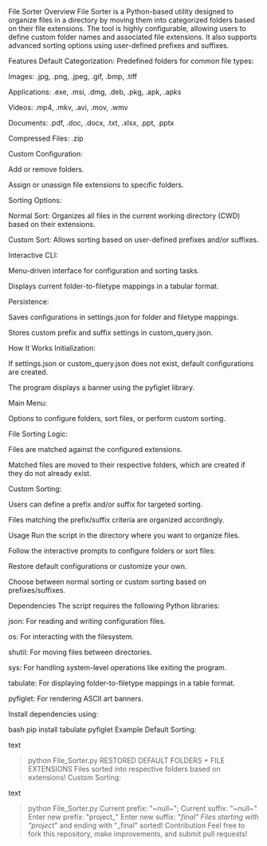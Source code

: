 File Sorter
Overview
File Sorter is a Python-based utility designed to organize files in a directory by moving them into categorized folders based on their file extensions. The tool is highly configurable, allowing users to define custom folder names and associated file extensions. It also supports advanced sorting options using user-defined prefixes and suffixes.

Features
Default Categorization: Predefined folders for common file types:

Images: .jpg, .png, .jpeg, .gif, .bmp, .tiff

Applications: .exe, .msi, .dmg, .deb, .pkg, .apk, .apks

Videos: .mp4, .mkv, .avi, .mov, .wmv

Documents: .pdf, .doc, .docx, .txt, .xlsx, .ppt, .pptx

Compressed Files: .zip

Custom Configuration:

Add or remove folders.

Assign or unassign file extensions to specific folders.

Sorting Options:

Normal Sort: Organizes all files in the current working directory (CWD) based on their extensions.

Custom Sort: Allows sorting based on user-defined prefixes and/or suffixes.

Interactive CLI:

Menu-driven interface for configuration and sorting tasks.

Displays current folder-to-filetype mappings in a tabular format.

Persistence:

Saves configurations in settings.json for folder and filetype mappings.

Stores custom prefix and suffix settings in custom_query.json.

How It Works
Initialization:

If settings.json or custom_query.json does not exist, default configurations are created.

The program displays a banner using the pyfiglet library.

Main Menu:

Options to configure folders, sort files, or perform custom sorting.

File Sorting Logic:

Files are matched against the configured extensions.

Matched files are moved to their respective folders, which are created if they do not already exist.

Custom Sorting:

Users can define a prefix and/or suffix for targeted sorting.

Files matching the prefix/suffix criteria are organized accordingly.

Usage
Run the script in the directory where you want to organize files.

Follow the interactive prompts to configure folders or sort files:

Restore default configurations or customize your own.

Choose between normal sorting or custom sorting based on prefixes/suffixes.

Dependencies
The script requires the following Python libraries:

json: For reading and writing configuration files.

os: For interacting with the filesystem.

shutil: For moving files between directories.

sys: For handling system-level operations like exiting the program.

tabulate: For displaying folder-to-filetype mappings in a table format.

pyfiglet: For rendering ASCII art banners.

Install dependencies using:

bash
pip install tabulate pyfiglet
Example
Default Sorting:

text
> python File_Sorter.py
RESTORED DEFAULT FOLDERS + FILE EXTENSIONS
Files sorted into respective folders based on extensions!
Custom Sorting:

text
> python File_Sorter.py
Current prefix: "~null~"; Current suffix: "~null~"
Enter new prefix: "project_"
Enter new suffix: "_final"
Files starting with "project_" and ending with "_final" sorted!
Contribution
Feel free to fork this repository, make improvements, and submit pull requests!

